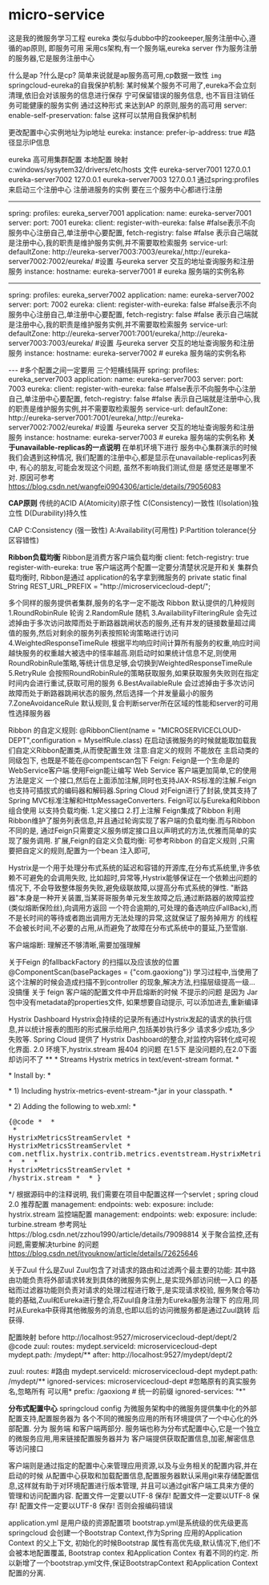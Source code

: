 # micro-service
这是我的微服务学习工程
eureka 类似与dubbo中的zookeeper,服务注册中心,遵循的ap原则, 即服务可用
采用cs架构,有一个服务端,eureka server 作为服务注册的服务器,它是服务注册中心

什么是ap ?什么是cp?
简单来说就是ap服务高可用,cp数据一致性
``img``
springcloud-eureka的自我保护机制:
某时候某个服务不可用了,eureka不会立刻清理,依旧会对该服务的信息进行保存
宁可保留错误的服务信息, 也不盲目注销任务可能健康的服务实例
通过这种形式 来达到AP 的原则,服务的高可用
server:
    enable-self-preservation: false 这样可以禁用自我保护机制

更改配置中心实例地址为ip地址
eureka:
    instance:
      prefer-ip-address: true   #路径显示IP信息


eureka 高可用集群配置
本地配置 映射
c:windows/sysytem32/drivers/etc/hosts
文件
eureka-server7001 127.0.0.1
eureka-server7002 127.0.0.1
eureka-server7003 127.0.0.1
通过spring:profiles 来启动三个注册中心
注册进服务的实例 要在三个服务中心都进行注册

---
spring:
  profiles: eureka_server7001
  application:
    name: eureka-server7001
server:
  port: 7001
eureka:
  client:
    register-with-eureka: false #false表示不向服务中心注册自己,单注册中心要配置,
    fetch-registry: false #false 表示自己端就是注册中心,我的职责是维护服务实例,并不需要取检索服务
    service-url:
      defaultZone: http://eureka-server7003:7003/eureka/,http://eureka-server7002:7002/eureka/ #设置 与eureka server 交互的地址查询服务和注册服务
  instance:
    hostname: eureka-server7001  # eureka 服务端的实例名称



---
spring:
  profiles: eureka_server7002
  application:
    name: eureka-server7002
server:
  port: 7002
eureka:
  client:
    register-with-eureka: false #false表示不向服务中心注册自己,单注册中心要配置,
    fetch-registry: false #false 表示自己端就是注册中心,我的职责是维护服务实例,并不需要取检索服务
    service-url:
      defaultZone: http://eureka-server7001:7001/eureka/,http://eureka-server7003:7003/eureka/ #设置 与eureka server 交互的地址查询服务和注册服务
  instance:
    hostname: eureka-server7002  # eureka 服务端的实例名称

---   #多个配置之间一定要用 三个短横线隔开
spring:
  profiles: eureka_server7003
  application:
    name: eureka-server7003
server:
  port: 7003
eureka:
  client:
    register-with-eureka: false #false表示不向服务中心注册自己,单注册中心要配置,
    fetch-registry: false #false 表示自己端就是注册中心,我的职责是维护服务实例,并不需要取检索服务
    service-url:
      defaultZone: http://eureka-server7001:7001/eureka/,http://eureka-server7002:7002/eureka/ #设置 与eureka server 交互的地址查询服务和注册服务
  instance:
    hostname: eureka-server7003  # eureka 服务端的实例名称
**关于unavailable-replicas的一点说明**
在单机环境下进行 服务中心集群演示的时候 我们会遇到这种情况, 我们配置的注册中心,都是显示在unavailable-replicas列表中,
有心的朋友,可能会发现这个问题, 虽然不影响我们测试,但是 感觉还是哪里不对.
原因可参考 https://blog.csdn.net/wangfei0904306/article/details/79056083 

**CAP原则**
传统的ACID
A(Atomicity)原子性
C(Consistency)一致性
I(Isolation)独立性
D(Durability)持久性

CAP
C:Consistency (强一致性)
A:Availability(可用性)
P:Partition tolerance(分区容错性)
 
 **Ribbon负载均衡**
 Ribbon是消费方客户端负载均衡
 client:
     fetch-registry: true
     register-with-eureka: true
     客户端这两个配置一定要分清楚状况是开和关
 集群负载均衡时, Ribbon是通过 application的名字拿到微服务的
 private static final String REST_URL_PREFIX = "http://microservicecloud-dept/";
 
 多个同样的服务提供者集群,服务的名字一定不能改
 Ribbon 默认提供的几种规则
 1.RoundRobinRule 轮询
 2.RandomRule 随机
 3.AvailabilityFilteringRule 会先过滤掉由于多次访问故障而处于断路器跳闸状态的服务,还有并发的链接数量超过阈值的服务,然后对剩余的服务列表按照轮询策略进行访问
 4.WeightedResponseTimeRule 根据平均响应时间计算所有服务的权重,响应时间越快服务的权重越大被选中的怪率越高.刚启动时如果统计信息不足,则使用RoundRobinRule策略,等统计信息足够,会切换到WeightedResponseTimeRule
 5.RetryRule 会按照RoundRobinRule的策略获取服务,如果获取服务失败则在指定时间内会进行重试,获取可用的服务
 6.BestAvailableRule 会过滤掉由于多次访问故障而处于断路器跳闸状态的服务,然后选择一个并发量最小的服务
 7.ZoneAvoidanceRule 默认规则,复合判断server所在区域的性能和server的可用性选择服务器
 
 Ribbon 的自定义规则:
 @RibbonClient(name = "MICROSERVICECLOUD-DEPT",configuration = MyselfRule.class)
 在启动该微服务的时候就能取加载我们自定义Ribbon配置类,从而使配置生效
 注意:自定义的规则 不能放在 主启动类的同级包下, 也既是不能在@compentscan包下
 Feign:
 Feign是一个生命是的WebService客户端.使用Feign能让编写 Web Service 客户端更加简单,它的使用方法是定义
 一个接口,然后在上面添加注解,同时也支持JAX-RS标准的注解.Feign也支持可插拔式的编码器和解码器.Spring Cloud
 对Feign进行了封装,使其支持了Spring MVC标准注解和HttpMessageConverters. Feign可以与Eureka和Ribbon组合使用
 以支持负载均衡.
  1.定义接口
  2.打上注解
  Feign集成了Ribbon
  利用Ribbon维护了服务列表信息,并且通过轮询实现了客户端的负载均衡.而与Ribbon不同的是,
  通过Feign只需要定义服务绑定接口且以声明式的方法,优雅而简单的实现了服务调用.
  扩展,Feign的自定义负载均衡: 可参考Ribbon 的自定义规则 ,只需要把自定义的规则,配置为一个bean 注入即可,
  
  Hystrix是一个用于处理分布式系统的延迟和容错的开源库,在分布式系统里,许多依赖不可避免的会调用失败,
  比如超时,异常等,Hystrix能够保证在一个依赖出问题的情况下, 不会导致整体服务失败,避免级联故障,以提高分布式系统的弹性.
  "断路器"本身是一种开关装置,当某哥哥服务单元发生故障之后,通过断路器的故障监控(类似熔断保险丝),向调用方返回
  一个符合逾期的,可处理的备选响应(FallBack),而不是长时间的等待或者跑出调用方无法处理的异常,这就保证了服务掉用方
  的线程不会被长时间,不必要的占用,从而避免了故障在分布式系统中的蔓延,乃至雪崩.
  
 客户端熔断:
 理解还不够清晰,需要加强理解
 
 关于Feign 的fallbackFactory 的扫描以及应该放的位置
 @ComponentScan(basePackages = {"com.gaoxiong"})
学习过程中,当使用了 这个注解的时候会造成扫描不到controller 的现象,解决方法,扫描层级提高一级...没搞懂
关于 feign 客户端的配置文件中开启熔断的时候 不提示的问题 是因为 Jar包中没有metadata的properties文件,
如果想要自动提示, 可以添加进去,重新编译
  
  Hystrix Dashboard
  Hystrix会持续的记录所有通过Hystrix发起的请求的执行信息,并以统计报表的图形的形式展示给用户,包括美妙执行多少
  请求多少成功,多少失败等.
  Spring Cloud 提供了 Hystrix Dashboard的整合,对监控内容转化成可视化界面.
   2.0 环境下,hystrix.stream 报404 的问题 在1.5下 是没问题的,在2.0下面却访问不了
   **
    * Streams Hystrix metrics in text/event-stream format.
    * <p>
    * Install by:
    * <p>
    * 1) Including hystrix-metrics-event-stream-*.jar in your classpath.
    * <p>
    * 2) Adding the following to web.xml:
    * <pre>{@code
    * <servlet>
    *  <description></description>
    *  <display-name>HystrixMetricsStreamServlet</display-name>
    *  <servlet-name>HystrixMetricsStreamServlet</servlet-name>
    *  <servlet-class>com.netflix.hystrix.contrib.metrics.eventstream.HystrixMetricsStreamServlet</servlet-class>
    * </servlet>
    * <servlet-mapping>
    *  <servlet-name>HystrixMetricsStreamServlet</servlet-name>
    *  <url-pattern>/hystrix.stream</url-pattern>
    * </servlet-mapping>
    * } </pre>
    */
    根据源码中的注释说明, 我们需要在项目中配置这样一个servlet
    ;
    spring cloud 2.0 推荐配置
    management:
      endpoints:
        web:
          exposure:
            include: hystrix.stream
   监控端配置
            management:
                  endpoints:
                    web:
                      exposure:
                        include: turbine.stream
参考网址https://blog.csdn.net/zzhou1990/article/details/79098814
关于聚合监控,还有问题,需要解决turbine 的问题
https://blog.csdn.net/ityouknow/article/details/72625646           

关于Zuul 
什么是Zuul
Zuul包含了对请求的路由和过滤两个最主要的功能:
其中路由功能负责将外部请求转发到具体的微服务实例上,是实现外部访问统一入口
的基础而过滤器功能则负责对请求的处理过程进行敢于,是实现请求校验,
服务聚合等功能的基础,Zuul和Eureka进行整合,将Zuul自身注册为Eureka服务治理下
的应用,同时从Eureka中获得其他微服务的消息,也即以后的访问微服务都是通过Zuul跳转
后获得.

配置映射
before
http://localhost:9527/microservicecloud-dept/dept/2
@code
zuul:
  routes:
    mydept.serviceId: microservicecloud-dept
    mydept.path: /mydept/**
after:
http://localhost:9527/mydept/dept/2
 
 
 zuul:
   routes:  #路由
     mydept.serviceId: microservicecloud-dept
     mydept.path: /mydept/**
   ignored-services: microservicecloud-dept  #忽略原有的真实服务名,忽略所有 可以用*
   prefix: /gaoxiong  # 统一的前缀
   ignored-services: "*"
   
   
   **分布式配置中心**
   springcloud config 为微服务架构中的微服务提供集中化的外部配置支持,配置服务器为
   各个不同的微服务应用的所有环境提供了一个中心化的外部配置.
   分为 服务端 和客户端两部分.
   服务端也称为分布式配置中心,它是一个独立的微服务应用,用来链接配置服务器并为
   客户端提供获取配置信息,加密,解密信息等访问接口
   
   客户端则是通过指定的配置中心来管理应用资源,以及与业务相关的配置内容,并在启动的时候
   从配置中心获取和加载配置信息,配置服务器默认采用git来存储配置信息,这样就有助于对环境配置进行版本管理,
   并且可以通过git客户端工具来方便的管理和访问配置内容.
配置文件一定要以UTF-8 保存!
配置文件一定要以UTF-8 保存!
配置文件一定要以UTF-8 保存!
否则会报编码错误
  
  
  application.yml 是用户级的资源配置项
  bootstrap.yml是系统级的优先级更高 
  springcloud 会创建一个Bootstrap Context,作为Spring 应用的Application Context
  的父上下文, 初始化的时候Bootstrap 属性有高优先级,默认情况下,他们不会被本地配置覆盖,
  Bootstrap contex 和Application Contex 有着不同的约定.
  所以新增了一个bootstrap.yml文件,保证BootstrapContext 和Application Context 配置的分离.
      
       